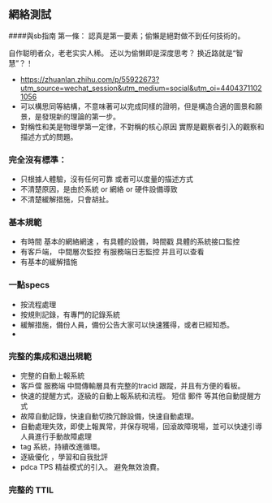 ##  網絡測試 
####與sb指南
  第一條： 認真是第一要素；偷懶是絕對做不到任何技術的。
  
  自作聪明者众，老老实实人稀。 还以为偷懒即是深度思考？ 换近路就是“智慧”？！

+ https://zhuanlan.zhihu.com/p/55922673?utm_source=wechat_session&utm_medium=social&utm_oi=44043711021056
+ 可以構思同等結構，不意味著可以完成同樣的證明，但是構造合適的圖景和願景，是發現新的理論的第一步。
+ 對稱性和美是物理學第一定律，不對稱的核心原因 實際是觀察者引入的觀察和描述方式的問題。


### 完全沒有標準：
   +  只根據人體驗，沒有任何可靠 或者可以度量的描述方式
   +  不清楚原因，是由於系統 or 網絡 or 硬件設備導致
   + 不清楚緩解措施，只會胡扯。

### 基本規範
 +   有時間 基本的網絡網速 ，有具體的設備，時間戳 具體的系統接口監控
 +   有客戶端， 中間層次監控 有服務端日志監控 并且可以查看
 +  有基本的緩解措施
###  一點specs
  +  按流程處理
  +  按規則記錄，有專門的記錄系統
  +  緩解措施，備份人員，備份公告大家可以快速獲得，或者已經知悉。
  + 
  

### 完整的集成和退出規範
 +  完整的自動上報系統
 +  客戶儅 服務端 中間傳輸層具有完整的tracid 跟蹤，并且有方便的看板。
 +   快速的提醒方式，逐級的自動上報系統和流程。 短信 郵件 等其他自動提醒方式
 +  故障自動記錄，快速自動切換冗餘設備，快速自動處理。
 +  自動處理失效，即使上報異常，并保存現場，回滾故障現場，並可以快速引導人員進行手動故障處理
 +  tag 系統，持續改進循環。
 +  逐級優化 ，學習和自我批評
 + pdca TPS 精益模式的引入。 避免無效浪費。
 
 
    
 ### 完整的 TTIL
